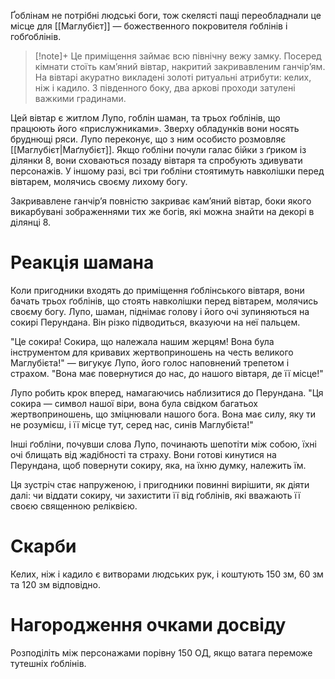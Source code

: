 Ґоблінам не потрібні людські боги, тож скелясті пащі переобладнали це місце для [[Маглубієт]] — божественного покровителя ґоблінів і гобґоблінів.
>[!note]+
>Це приміщення займає всю північну вежу замку. Посеред кімнати стоїть кам’яний вівтар, накритий закривавленим ганчір’ям. На вівтарі акуратно викладені золоті ритуальні атрибути: келих, ніж і кадило. З південного боку, два аркові проходи затулені важкими градинами.

Цей вівтар є житлом Лупо, гоблін шаман,  та трьох ґоблінів, що працюють його «прислужниками». Зверху обладунків вони носять бруднющі ряси. Лупо переконує, що з ним особисто розмовляє [[Маглубієт|Маґлубієт]]. Якщо ґобліни почули галас бійки з ґриком із ділянки 8, вони сховаються позаду вівтаря та спробують здивувати персонажів. У іншому разі, всі три ґобліни стоятимуть навколішки перед вівтарем, молячись своєму лихому богу.

Закривавлене ганчір’я повністю закриває кам’яний вівтар, боки якого викарбувані зображеннями тих же богів, які можна знайти на декорі в ділянці 8.

# Реакція шамана
Коли пригодники входять до приміщення ґоблінського вівтаря, вони бачать трьох ґоблінів, що стоять навколішки перед вівтарем, молячись своєму богу. Лупо, шаман, піднімає голову і його очі зупиняються на сокирі Перундана. Він різко підводиться, вказуючи на неї пальцем.

"Це сокира! Сокира, що належала нашим жерцям! Вона була інструментом для кривавих жертвоприношень на честь великого Маглубієта!" — вигукує Лупо, його голос наповнений трепетом і страхом. "Вона має повернутися до нас, до нашого вівтаря, де її місце!"

Лупо робить крок вперед, намагаючись наблизитися до Перундана. "Ця сокира — символ нашої віри, вона була свідком багатьох жертвоприношень, що зміцнювали нашого бога. Вона має силу, яку ти не розумієш, і її місце тут, серед нас, синів Маглубієта!"

Інші ґобліни, почувши слова Лупо, починають шепотіти між собою, їхні очі блищать від жадібності та страху. Вони готові кинутися на Перундана, щоб повернути сокиру, яка, на їхню думку, належить їм.

Ця зустріч стає напруженою, і пригодники повинні вирішити, як діяти далі: чи віддати сокиру, чи захистити її від ґоблінів, які вважають її своєю священною реліквією.

# Скарби
Келих, ніж і кадило є витворами людських рук, і коштують 150 зм, 60 зм та 120 зм відповідно.

# Нагородження очками досвіду
Розподіліть між персонажами порівну 150 ОД, якщо ватага переможе тутешніх ґоблінів. 